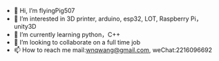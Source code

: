 - 👋 Hi, I’m flyingPig507
- 👀 I’m interested in 3D printer, arduino, esp32, LOT, Raspberry Pi， unity3D
- 🌱 I’m currently learning python，C++
- 💞️ I’m looking to collaborate on a full time job
- 📫 How to reach me mail:wnqwang@gmail.com, weChat:2216096692

<!---
wnqwang/wnqwang is a ✨ special ✨ repository because its `README.md` (this file) appears on your GitHub profile.
You can click the Preview link to take a look at your changes.
--->
